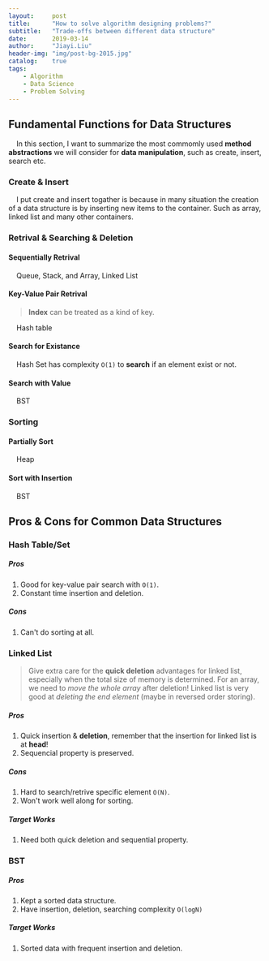 ```yaml
---
layout:     post
title:      "How to solve algorithm designing problems?"
subtitle:   "Trade-offs between different data structure"
date:       2019-03-14
author:     "Jiayi.Liu"
header-img: "img/post-bg-2015.jpg"
catalog: 	true
tags:
    - Algorithm
    - Data Science
    - Problem Solving
---
```


## Fundamental Functions for Data Structures

&nbsp;&nbsp;&nbsp;&nbsp;In this section, I want to summarize the most commomly used **method abstractions** we will consider for **data manipulation**, such as create, insert, search etc.

### Create & Insert

&nbsp;&nbsp;&nbsp;&nbsp;I put create and insert togather is because in many situation the creation of a data structure is by inserting new items to the container. Such as array, linked list and many other containers.

### Retrival & Searching & Deletion

#### Sequentially Retrival

&nbsp;&nbsp;&nbsp;&nbsp;Queue, Stack, and Array, Linked List

#### Key-Value Pair Retrival 

> **Index** can be treated as a kind of key.

&nbsp;&nbsp;&nbsp;&nbsp;Hash table

#### Search for Existance

&nbsp;&nbsp;&nbsp;&nbsp;Hash Set has complexity `O(1)` to **search** if an element exist or not.

#### Search with Value

&nbsp;&nbsp;&nbsp;&nbsp;BST

### Sorting

#### Partially Sort

&nbsp;&nbsp;&nbsp;&nbsp;Heap

#### Sort with Insertion

&nbsp;&nbsp;&nbsp;&nbsp;BST

## Pros & Cons for Common Data Structures

### Hash Table/Set

##### Pros

1. Good for key-value pair search with `O(1)`.
2. Constant time insertion and deletion.

##### Cons

1. Can't do sorting at all.

### Linked List

> Give extra care for the **quick deletion** advantages for linked list, especially when the total size of memory is determined. For an array, we need to *move the whole array* after deletion! Linked list is very good at *deleting the end element* (maybe in reversed order storing).

##### Pros

1. Quick insertion & **deletion**, remember that the insertion for linked list is at **head**!
2. Sequencial property is preserved.

##### Cons

1. Hard to search/retrive specific element `O(N)`.
2. Won't work well along for sorting.

##### Target Works

1. Need both quick deletion and sequential property.

### BST

##### Pros

1. Kept a sorted data structure.
2. Have insertion, deletion, searching complexity `O(logN)`

##### Target Works

1. Sorted data with frequent insertion and deletion.
